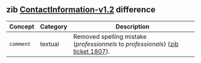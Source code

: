 ## zib [ContactInformation-v1.2](https://zibs.nl/wiki/ContactInformation-v1.2(2020EN)) difference

| Concept         | Category          | Description                             | 
|-----------------|-------------------|-----------------------------------------|
| `comment` | textual | Removed spelling mistake (_professionnels_ to _professionals_) ([zib ticket 1807](https://bits.nictiz.nl/browse/ZIB-1807)).| 